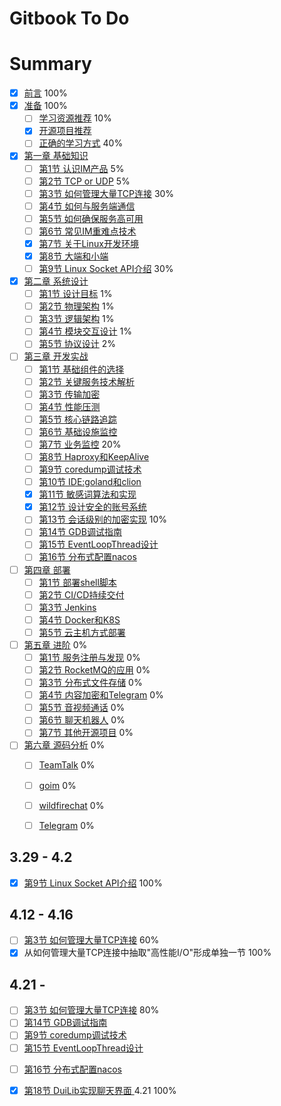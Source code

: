 # Gitbook To Do

# Summary

* [x] [前言](README.md) 100%
* [x] [准备](chapter1/README.md) 100%
    * [ ] [学习资源推荐](chapter1/book.md) 10%
    * [x] [开源项目推荐](chapter1/sourceproject.md)
    * [ ] [正确的学习方式](chapter1/study-roadmap.md) 40%
* [x] [第一章 基础知识](chapter2/README.md)
    * [ ] [第1节 认识IM产品](chapter2/1-im-introduce.md) 5%
    * [ ] [第2节 TCP or UDP](chapter2/2-tcp-or-udp.md) 5%
    * [ ] [第3节 如何管理大量TCP连接](chapter2/3-tcp-manager.md) 30%
    * [ ] [第4节 如何与服务端通信](chapter2/4-protocol.md)
    * [ ] [第5节 如何确保服务高可用](chapter2/5-high-availability.md)
    * [ ] [第6节 常见IM重难点技术](chapter2/6-difficult-technology.md)
    * [x] [第7节 关于Linux开发环境](chapter2/7-linux-develop-environment.md)
    * [x] [第8节 大端和小端](chapter2/8-endian.md)
    * [ ] [第9节 Linux Socket API介绍](chapter2/9-linux-socket-api-intro.md) 30%
* [x] [第二章 系统设计](chapter3/README.md)
    * [ ] [第1节 设计目标](chapter3/1-design-object.md) 1%
    * [ ] [第2节 物理架构](chapter3/2-physical-architecture.md) 1%
    * [ ] [第3节 逻辑架构](chapter3/3-logic-architecture.md) 1%
    * [ ] [第4节 模块交互设计](chapter3/4-module-sequence.md) 1%
    * [ ] [第5节 协议设计](chapter3/5-protocol-design.md) 2%
* [ ] [第三章 开发实战](chapter4/README.md)
    * [ ] [第1节 基础组件的选择](chapter4/1-base-libraries.md)
    * [ ] [第2节 关键服务技术解析](chapter4/2-base-service-techology.md)
    * [ ] [第3节 传输加密](chapter4/3-transport-security.md)
    * [ ] [第4节 性能压测](chapter4/4-performance-test.md)
    * [ ] [第5节 核心链路追踪](chapter4/5-key-link-tracking.md)
    * [ ] [第6节 基础设施监控](chapter4/6-zookeeper.md)
    * [ ] [第7节 业务监控](chapter4/7-promethus-and-granfana.md) 20%
    * [ ] [第8节 Haproxy和KeepAlive](chapter4/8-haproxy-and-keepalive.md)
    * [ ] [第9节 coredump调试技术](chapter4/9-coredump.md)
    * [ ] [第10节 IDE:goland和clion](chapter4/10-goland-and-clion.md)
    * [x] [第11节 敏感词算法和实现](chapter4/11-trie.md)
    * [x] [第12节 设计安全的账号系统](chapter4/12-salted-password-hashing.md)
    * [ ] [第13节 会话级别的加密实现](chapter4/13-secret-chat-encryption.md) 10%
    * [ ] [第14节 GDB调试指南](chapter4/14-dubug-with-gdb.md)
    * [ ] [第15节 EventLoopThread设计](chapter4/15-event-loop-thread.md)
    * [ ] [第16节 分布式配置nacos](chapter4/16-distributed-config-in-nacos.md)
* [ ] [第四章 部署](chapter5/README.md)
    * [ ] [第1节 部署shell脚本](chapter5/1-setup-shell.md)
    * [ ] [第2节 CI/CD持续交付](chapter5/2-cicd-devops.md)
    * [ ] [第3节 Jenkins](chapter5/3-jenkins.md)
    * [ ] [第4节 Docker和K8S](chapter5/4-docker-and-k8s.md)
    * [ ] [第5节 云主机方式部署](chapter5/5-run-in-cloud.md)
* [ ] [第五章 进阶](chapter6/README.md) 0%
    * [ ] [第1节 服务注册与发现](chapter6/1-service-discovery.md)  0%
    * [ ] [第2节 RocketMQ的应用](chapter6/2-rocketmq.md)  0%
    * [ ] [第3节 分布式文件存储](chapter6/3-minio-and-fastdfs.md)  0%
    * [ ] [第4节 内容加密和Telegram](chapter6/4-telegram.md)  0%
    * [ ] [第5节 音视频通话](chapter6/5-rtc.md)  0%
    * [ ] [第6节 聊天机器人](chapter6/6-faq-robot.md)  0%
    * [ ] [第7节 其他开源项目](chapter6/7-opensource-im.md)  0%
* [ ] [第六章 源码分析](chapter7/README.md) 0%
    * [ ] [TeamTalk](chapter7/teamtalk.md) 0%
    * [ ] [goim](chapter7/teamtalk.md) 0%
    * [ ] [wildfirechat](chapter7/teamtalk.md) 0%
    * [ ] [Telegram](chapter7/teamtalk.md) 0%


## 3.29 - 4.2

- [x] [第9节 Linux Socket API介绍](chapter2/9-linux-socket-api-intro.md) 100%



## 4.12 - 4.16

- [ ] [第3节 如何管理大量TCP连接](chapter2/3-tcp-manager.md) 60%
- [x] 从如何管理大量TCP连接中抽取"高性能I/O"形成单独一节 100%

## 4.21 - 

- [ ] [第3节 如何管理大量TCP连接](chapter2/3-tcp-manager.md) 80%
- [ ] [第14节 GDB调试指南](chapter4/14-dubug-with-gdb.md)
- [ ] [第9节 coredump调试技术](chapter4/9-coredump.md)
- [ ] [第15节 EventLoopThread设计](chapter4/15-event-loop-thread.md)
* [ ] [第16节 分布式配置nacos](chapter4/16-distributed-config-in-nacos.md)
- [x] [第18节 DuiLib实现聊天界面 ](chapter4/18-ui-duilib-implement.md) 4.21 100%